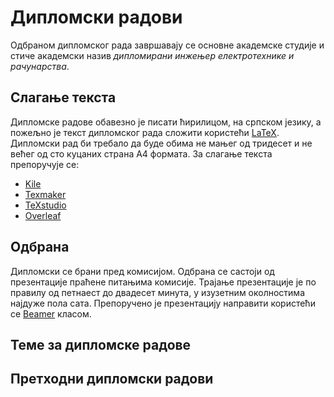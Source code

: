# Дипломски радови

Одбраном дипломског рада завршавају се основне академске студије и стиче академски назив *дипломирани инжењер електротехнике и рачунарства*.

## Слагање текста

Дипломске радове обавезно је писати ћирилицом, на српском језику, а пожељно је текст дипломског рада сложити користећи [LaTeX][LaTeX]. Дипломски рад би требало да буде обима не мањег од тридесет и не већег од сто куцаних страна А4 формата. За слагање текста препоручује се:
* [Kile][Kile]
* [Texmaker][Texmaker]
* [TeXstudio][TeXstudio]
* [Overleaf][Overleaf]

[LaTeX]: https://sr.wikipedia.org/wiki/LaTeX

[Kile]: https://kile.sourceforge.io
[Texmaker]: https://www.xm1math.net/texmaker
[TeXstudio]: https://www.texstudio.org
[Overleaf]: https://www.overleaf.com

## Одбрана

Дипломски се брани пред комисијом. Одбрана се састоји од презентације праћене питањима комисије. Трајање презентације је по правилу од петнаест до двадесет минута, у изузетним околностима најдуже пола сата. Препоручено је презентацију направити користећи се [Beamer][Beamer] класом.

[Beamer]: https://ctan.org/pkg/beamer

## Теме за дипломске радове

## Претходни дипломски радови


